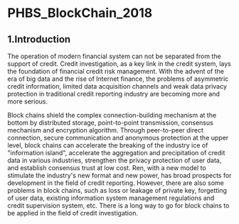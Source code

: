 # PHBS_BlockChain_2018

## 1.Introduction


The operation of modern financial system can not be separated from the support of credit. Credit investigation, as a key link in the credit system, lays the foundation of financial credit risk management. With the advent of the era of big data and the rise of Internet finance, the problems of asymmetric credit information, limited data acquisition channels and weak data privacy protection in traditional credit reporting industry are becoming more and more serious.

Block chains shield the complex connection-building mechanism at the bottom by distributed storage, point-to-point transmission, consensus mechanism and encryption algorithm. Through peer-to-peer direct connection, secure communication and anonymous protection at the upper level, block chains can accelerate the breaking of the industry ice of "information island", accelerate the aggregation and precipitation of credit data in various industries, strengthen the privacy protection of user data, and establish consensus trust at low cost. Ren, with a new model to stimulate the industry's new format and new power, has broad prospects for development in the field of credit reporting. However, there are also some problems in block chains, such as loss or leakage of private key, forgetting of user data, existing information system management regulations and credit supervision system, etc. There is a long way to go for block chains to be applied in the field of credit investigation.

